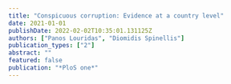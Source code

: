 ```yaml
---
title: "Conspicuous corruption: Evidence at a country level"
date: 2021-01-01
publishDate: 2022-02-02T10:35:01.131125Z
authors: ["Panos Louridas", "Diomidis Spinellis"]
publication_types: ["2"]
abstract: ""
featured: false
publication: "*PloS one*"
---
```



